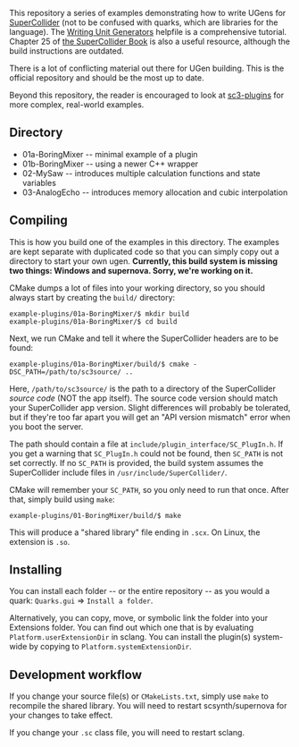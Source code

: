 This repository a series of examples demonstrating how to write UGens for [SuperCollider](https://github.com/supercollider/supercollider) (not to be confused with quarks, which are libraries for the language). The [Writing Unit Generators](http://doc.sccode.org/Guides/WritingUGens.html) helpfile is a comprehensive tutorial. Chapter 25 of [the SuperCollider Book](http://www.supercolliderbook.net/) is also a useful resource, although the build instructions are outdated.

There is a lot of conflicting material out there for UGen building. This is the official repository and should be the most up to date.

Beyond this repository, the reader is encouraged to look at [sc3-plugins](https://github.com/supercollider/sc3-plugins) for more complex, real-world examples.

## Directory

- 01a-BoringMixer -- minimal example of a plugin
- 01b-BoringMixer -- using a newer C++ wrapper
- 02-MySaw -- introduces multiple calculation functions and state variables
- 03-AnalogEcho -- introduces memory allocation and cubic interpolation

## Compiling

This is how you build one of the examples in this directory. The examples are kept separate with duplicated code so that you can simply copy out a directory to start your own ugen. **Currently, this build system is missing two things: Windows and supernova. Sorry, we're working on it.**

CMake dumps a lot of files into your working directory, so you should always start by creating the `build/` directory:

```shell
example-plugins/01a-BoringMixer/$ mkdir build
example-plugins/01a-BoringMixer/$ cd build
```

Next, we run CMake and tell it where the SuperCollider headers are to be found:

```shell
example-plugins/01a-BoringMixer/build/$ cmake -DSC_PATH=/path/to/sc3source/ ..
```

Here, `/path/to/sc3source/` is the path to a directory of the SuperCollider *source code* (NOT the app itself). The source code version should match your SuperCollider app version. Slight differences will probably be tolerated, but if they're too far apart you will get an "API version mismatch" error when you boot the server.

The path should contain a file at `include/plugin_interface/SC_PlugIn.h`. If you get a warning that `SC_PlugIn.h` could not be found, then `SC_PATH` is not set correctly. If no `SC_PATH` is provided, the build system assumes the SuperCollider include files in `/usr/include/SuperCollider/`.

CMake will remember your `SC_PATH`, so you only need to run that once. After that, simply build using `make`:

```shell
example-plugins/01-BoringMixer/build/$ make
```

This will produce a "shared library" file ending in `.scx`. On Linux, the extension is `.so`.

## Installing

You can install each folder -- or the entire repository -- as you would a quark: `Quarks.gui` => `Install a folder`.

Alternatively, you can copy, move, or symbolic link the folder into your Extensions folder. You can find out which one that is by evaluating `Platform.userExtensionDir` in sclang. You can install the plugin(s) system-wide by copying to `Platform.systemExtensionDir`.

## Development workflow

If you change your source file(s) or `CMakeLists.txt`, simply use `make` to recompile the shared library. You will need to restart scsynth/supernova for your changes to take effect.

If you change your `.sc` class file, you will need to restart sclang.
